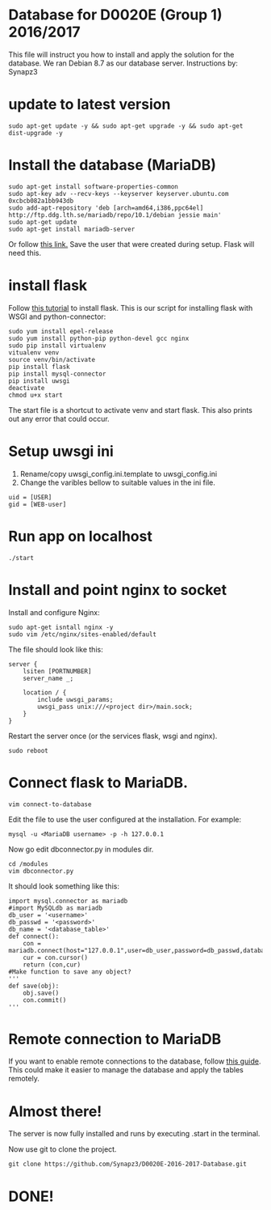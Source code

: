 # Database for D0020E (Group 1) 2016/2017
This file will instruct you how to install and apply the solution for the database. We ran Debian 8.7 as our database server.
Instructions by: Synapz3
# update to latest version
```shell
sudo apt-get update -y && sudo apt-get upgrade -y && sudo apt-get dist-upgrade -y
```
# Install the database (MariaDB)
```shell
sudo apt-get install software-properties-common
sudo apt-key adv --recv-keys --keyserver keyserver.ubuntu.com 0xcbcb082a1bb943db
sudo add-apt-repository 'deb [arch=amd64,i386,ppc64el] http://ftp.ddg.lth.se/mariadb/repo/10.1/debian jessie main'
sudo apt-get update
sudo apt-get install mariadb-server
```
Or follow [this link.](https://downloads.mariadb.org/mariadb/repositories/#mirror=lund&distro=Debian&distro_release=jessie--jessie&version=10.1)
Save the user that were created during setup. Flask will need this.

# install flask
Follow [this tutorial](http://flask.pocoo.org/docs/0.12/installation/) to install flask.
This is our script for installing flask with WSGI and python-connector:
```shell
sudo yum install epel-release
sudo yum install python-pip python-devel gcc nginx
sudo pip install virtualenv
vitualenv venv
source venv/bin/activate
pip install flask
pip install mysql-connector
pip install uwsgi
deactivate
chmod u+x start
```
The start file is a shortcut to activate venv and start flask. This also prints out any error that could occur.
# Setup uwsgi ini
1. Rename/copy uwsgi_config.ini.template to uwsgi_config.ini
2. Change the varibles bellow to suitable values in the ini file.
```
uid = [USER]
gid = [WEB-user]
```

# Run app on localhost
```
./start
```
# Install and point nginx to socket

Install and configure Nginx:
```shell
sudo apt-get isntall nginx -y
sudo vim /etc/nginx/sites-enabled/default
```
The file should look like this:
```shell
server {
    lsiten [PORTNUMBER]
    server_name _;
    
    location / {
        include uwsgi_params;
        uwsgi_pass unix:///<project dir>/main.sock;
    }
}
```
Restart the server once (or the services flask, wsgi and nginx).
```shell
sudo reboot
```

# Connect flask to MariaDB.
```shell
vim connect-to-database
```
Edit the file to use the user configured at the installation. For example:
```shell
mysql -u <MariaDB username> -p -h 127.0.0.1
```
Now go edit dbconnector.py in modules dir.
```shell
cd /modules
vim dbconnector.py
```
It should look something like this:
```shell
import mysql.connector as mariadb
#import MySQLdb as mariadb
db_user = '<username>'
db_passwd = '<password>'
db_name = '<database_table>'
def connect():
    con =  mariadb.connect(host="127.0.0.1",user=db_user,password=db_passwd,database=db_name)
    cur = con.cursor()
    return (con,cur)
#Make function to save any object?
'''
def save(obj):
    obj.save()
    con.commit()
'''
```

# Remote connection to MariaDB
If you want to enable remote connections to the database, follow [this guide](https://mariadb.com/kb/en/mariadb/configuring-mariadb-for-remote-client-access/). This could make it easier to manage the database and apply the tables remotely.

# Almost there!

The server is now fully installed and runs by executing .start in the terminal.

Now use git to clone the project.
```shell
git clone https://github.com/Synapz3/D0020E-2016-2017-Database.git
```
# DONE!
